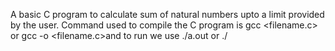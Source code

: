 A basic C program to calculate sum of natural numbers upto a limit provided by the user. 
Command used to compile the C program is gcc <filename.c> or gcc -o <binary file name> <filename.c>and to run we use ./a.out or ./<binary file name>
